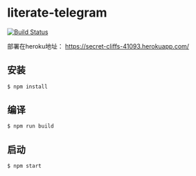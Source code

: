 # literate-telegram
[![Build Status](https://travis-ci.org/RicoLiu/literate-telegram.svg?branch=master)](https://travis-ci.org/RicoLiu/literate-telegram)


部署在heroku地址：
https://secret-cliffs-41093.herokuapp.com/


## 安装


```sh
$ npm install
```

## 编译

```sh
$ npm run build
```

## 启动

```sh
$ npm start
```